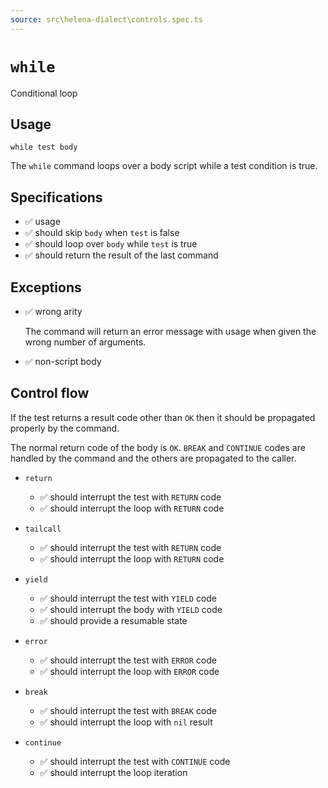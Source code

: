 ```yaml
---
source: src\helena-dialect\controls.spec.ts
---
```

# <a id="while"></a>`while`

Conditional loop

## Usage

```lna
while test body
```

The `while` command loops over a body script while a test condition is
true.


## <a id="while-specifications"></a>Specifications

- ✅ usage
- ✅ should skip `body` when `test` is false
- ✅ should loop over `body` while `test` is true
- ✅ should return the result of the last command

## <a id="while-exceptions"></a>Exceptions

- ✅ wrong arity

  The command will return an error message with usage when given the
  wrong number of arguments.

- ✅ non-script body

## <a id="while-control-flow"></a>Control flow

If the test returns a result code other than `OK` then it should be
propagated properly by the command.

The normal return code of the body is `OK`. `BREAK` and `CONTINUE`
codes are handled by the command and the others are propagated to the
caller.


- `return`

  - ✅ should interrupt the test with `RETURN` code
  - ✅ should interrupt the loop with `RETURN` code

- `tailcall`

  - ✅ should interrupt the test with `RETURN` code
  - ✅ should interrupt the loop with `RETURN` code

- `yield`

  - ✅ should interrupt the test with `YIELD` code
  - ✅ should interrupt the body with `YIELD` code
  - ✅ should provide a resumable state

- `error`

  - ✅ should interrupt the test with `ERROR` code
  - ✅ should interrupt the loop with `ERROR` code

- `break`

  - ✅ should interrupt the test with `BREAK` code
  - ✅ should interrupt the loop with `nil` result

- `continue`

  - ✅ should interrupt the test with `CONTINUE` code
  - ✅ should interrupt the loop iteration

